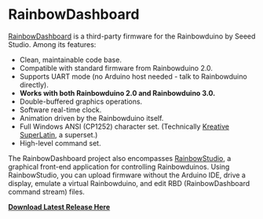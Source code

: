 RainbowDashboard
================

[RainbowDashboard](https://github.com/kreativekorp/rainbowdash/wiki/RainbowDashboard) is a third-party firmware for the Rainbowduino by Seeed Studio. Among its features:

  * Clean, maintainable code base.
  * Compatible with standard firmware from Rainbowduino 2.0.
  * Supports UART mode (no Arduino host needed - talk to Rainbowduino directly).
  * **Works with both Rainbowduino 2.0 and Rainbowduino 3.0.**
  * Double-buffered graphics operations.
  * Software real-time clock.
  * Animation driven by the Rainbowduino itself.
  * Full Windows ANSI (CP1252) character set. (Technically [Kreative SuperLatin](http://www.kreativekorp.com/charset/encoding.php?name=Kreative+SuperLatin), a superset.)
  * High-level command set.

The RainbowDashboard project also encompasses [RainbowStudio](https://github.com/kreativekorp/rainbowdash/wiki/RainbowStudio), a graphical front-end application for controlling Rainbowduinos. Using RainbowStudio, you can upload firmware without the Arduino IDE, drive a display, emulate a virtual Rainbowduino, and edit RBD (RainbowDashboard command stream) files.

**[Download Latest Release Here](https://github.com/kreativekorp/rainbowdash/wiki/Downloads)**
